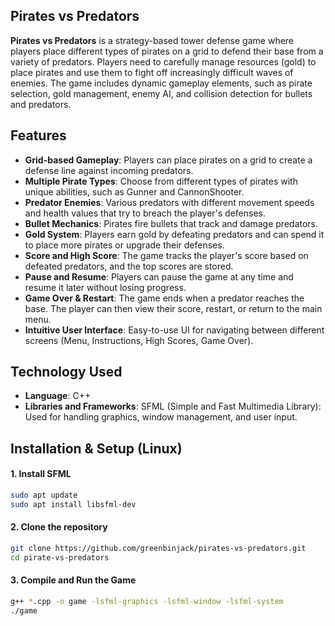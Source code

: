 ## Pirates vs Predators
**Pirates vs Predators** is a strategy-based tower defense game where players place different types of pirates on a grid to defend their base from a variety of predators. Players need to carefully manage resources (gold) to place pirates and use them to fight off increasingly difficult waves of enemies. The game includes dynamic gameplay elements, such as pirate selection, gold management, enemy AI, and collision detection for bullets and predators.

## Features
- **Grid-based Gameplay**: Players can place pirates on a grid to create a defense line against incoming predators.
- **Multiple Pirate Types**: Choose from different types of pirates with unique abilities, such as Gunner and CannonShooter.
- **Predator Enemies**: Various predators with different movement speeds and health values that try to breach the player's defenses.
- **Bullet Mechanics**: Pirates fire bullets that track and damage predators.
- **Gold System**: Players earn gold by defeating predators and can spend it to place more pirates or upgrade their defenses.
- **Score and High Score**: The game tracks the player's score based on defeated predators, and the top scores are stored.
- **Pause and Resume**: Players can pause the game at any time and resume it later without losing progress.
- **Game Over & Restart**: The game ends when a predator reaches the base. The player can then view their score, restart, or return to the main menu.
- **Intuitive User Interface**: Easy-to-use UI for navigating between different screens (Menu, Instructions, High Scores, Game Over).

## Technology Used
- **Language**: C++
- **Libraries and Frameworks**: SFML (Simple and Fast Multimedia Library): Used for handling graphics, window management, and user input.

## Installation & Setup (Linux)  

#### 1. Install SFML
```sh
sudo apt update
sudo apt install libsfml-dev
```

#### 2. Clone the repository  
```sh
git clone https://github.com/greenbinjack/pirates-vs-predators.git
cd pirate-vs-predators
```

#### 3. Compile and Run the Game
```sh
g++ *.cpp -o game -lsfml-graphics -lsfml-window -lsfml-system
./game
```



